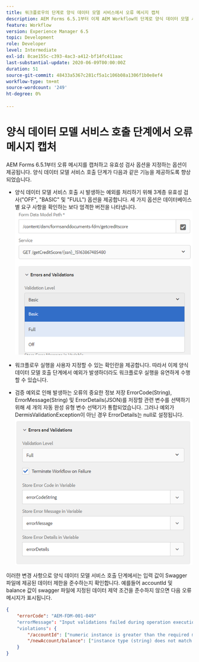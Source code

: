 ```yaml
---
title: 워크플로우의 단계로 양식 데이터 모델 서비스에서 오류 메시지 캡처
description: AEM Forms 6.5.1부터 이제 AEM Workflow의 단계로 양식 데이터 모델 서비스 호출을 사용할 때 생성된 오류 메시지를 캡처할 수 있습니다. 워크플로.
feature: Workflow
version: Experience Manager 6.5
topic: Development
role: Developer
level: Intermediate
exl-id: 8cae155c-c393-4ac3-a412-bf14fc411aac
last-substantial-update: 2020-06-09T00:00:00Z
duration: 51
source-git-commit: 48433a5367c281cf5a1c106b08a1306f1b0e8ef4
workflow-type: tm+mt
source-wordcount: '249'
ht-degree: 0%

---
```


# 양식 데이터 모델 서비스 호출 단계에서 오류 메시지 캡처

AEM Forms 6.5.1부터 오류 메시지를 캡처하고 유효성 검사 옵션을 지정하는 옵션이 제공됩니다. 양식 데이터 모델 서비스 호출 단계가 다음과 같은 기능을 제공하도록 향상되었습니다.

* 양식 데이터 모델 서비스 호출 시 발생하는 예외를 처리하기 위해 3계층 유효성 검사(&quot;OFF&quot;, &quot;BASIC&quot; 및 &quot;FULL&quot;) 옵션을 제공합니다. 세 가지 옵션은 데이터베이스별 요구 사항을 확인하는 보다 엄격한 버전을 나타냅니다.
  ![유효성 검사 수준](assets/validation-level.PNG)

* 워크플로우 실행을 사용자 지정할 수 있는 확인란을 제공합니다. 따라서 이제 양식 데이터 모델 호출 단계에서 예외가 발생하더라도 워크플로우 실행을 유연하게 수행할 수 있습니다.

* 검증 예외로 인해 발생하는 오류의 중요한 정보 저장 ErrorCode(String), ErrorMessage(String) 및 ErrorDetails(JSON)를 저장할 관련 변수를 선택하기 위해 세 개의 자동 완성 유형 변수 선택기가 통합되었습니다. 그러나 예외가 DermisValidationException이 아닌 경우 ErrorDetails는 null로 설정됩니다.
  ![오류 메시지 캡처](assets/fdm-error-details.PNG)

이러한 변경 사항으로 양식 데이터 모델 서비스 호출 단계에서는 입력 값이 Swagger 파일에 제공된 데이터 제한을 준수하는지 확인합니다. 예를들어 accountId 및 balance 값이 swagger 파일에 지정된 데이터 제약 조건을 준수하지 않으면 다음 오류 메시지가 표시됩니다.

```json
{
    "errorCode": "AEM-FDM-001-049"
    "errorMessage": "Input validations failed during operation execution"
    "violations": {
        "/accountId": ["numeric instance is greater than the required maximum (maximum: 20, found: 97)"],
        "/newAccount/balance": ["instance type (string) does not match any allowed primitive type (allowed: [\"integer\",\"number\"])"]
    }   
}
```
